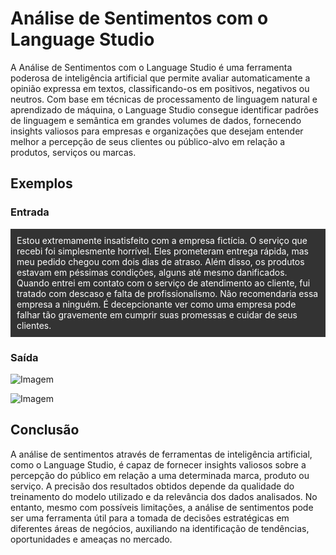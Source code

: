 # Análise de Sentimentos com o Language Studio

A Análise de Sentimentos com o Language Studio é uma ferramenta poderosa de inteligência artificial que permite avaliar automaticamente a opinião expressa em textos, classificando-os em positivos, negativos ou neutros. Com base em técnicas de processamento de linguagem natural e aprendizado de máquina, o Language Studio consegue identificar padrões de linguagem e semântica em grandes volumes de dados, fornecendo insights valiosos para empresas e organizações que desejam entender melhor a percepção de seus clientes ou público-alvo em relação a produtos, serviços ou marcas.

## Exemplos

### Entrada

<div style="background-color: #333; color: white; padding: 10px;">
Estou extremamente insatisfeito com a empresa fictícia. O serviço que recebi foi simplesmente horrível. Eles prometeram entrega rápida, mas meu pedido chegou com dois dias de atraso. Além disso, os produtos estavam em péssimas condições, alguns até mesmo danificados. Quando entrei em contato com o serviço de atendimento ao cliente, fui tratado com descaso e falta de profissionalismo. Não recomendaria essa empresa a ninguém. É decepcionante ver como uma empresa pode falhar tão gravemente em cumprir suas promessas e cuidar de seus clientes.
</div>

### Saída

![Imagem](https://github.com/Anjinpy/bootcamp-microsoft-azure-lab03/assets/165740836/85dc8068-39d3-4321-8215-9f43190747bc)

![Imagem](https://github.com/Anjinpy/bootcamp-microsoft-azure-lab03/assets/165740836/55abf986-0ae0-4562-9093-d7754d061c79)

## Conclusão

 A análise de sentimentos através de ferramentas de inteligência artificial, como o Language Studio, é capaz de fornecer insights valiosos sobre a percepção do público em relação a uma determinada marca, produto ou serviço. A precisão dos resultados obtidos depende da qualidade do treinamento do modelo utilizado e da relevância dos dados analisados. No entanto, mesmo com possíveis limitações, a análise de sentimentos pode ser uma ferramenta útil para a tomada de decisões estratégicas em diferentes áreas de negócios, auxiliando na identificação de tendências, oportunidades e ameaças no mercado.